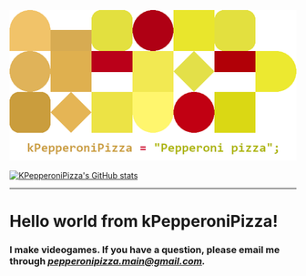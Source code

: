 ![background](https://github.com/kPepperoniPizza/kPepperoniPizza/blob/main/background.png)

[![KPepperoniPizza's GitHub stats](https://github-readme-stats.vercel.app/api?username=kPepperoniPizza)](https://github.com/kPepperoniPizza/github-readme-stats)

---

# Hello world from kPepperoniPizza!
### I make videogames. If you have a question, please email me through ***pepperonipizza.main@gmail.com.***
